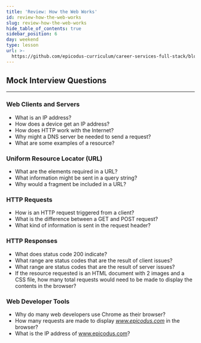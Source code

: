 ```yaml
---
title: 'Review: How the Web Works'
id: review-how-the-web-works
slug: review-how-the-web-works
hide_table_of_contents: true
sidebar_position: 6
day: weekend
type: lesson
url: >-
  https://github.com/epicodus-curriculum/career-services-full-stack/blob/main/5_review_how_the_web_works.md
---
```


## Mock Interview Questions
<hr />

### Web Clients and Servers

* What is an IP address?
* How does a device get an IP address?
* How does HTTP work with the Internet?
* Why might a DNS server be needed to send a request?
* What are some examples of a resource?

### Uniform Resource Locator (URL)

* What are the elements required in a URL?
* What information might be sent in a query string?
* Why would a fragment be included in a URL?

### HTTP Requests

* How is an HTTP request triggered from a client?
* What is the difference between a GET and POST request?
* What kind of information is sent in the request header?

### HTTP Responses

* What does status code 200 indicate?
* What range are status codes that are the result of client issues?
* What range are status codes that are the result of server issues?
* If the resource requested is an HTML document with 2 images and a CSS file, how many total requests would need to be made to display the contents in the browser?

### Web Developer Tools

* Why do many web developers use Chrome as their browser?
* How many requests are made to display _www.epicodus.com_ in the browser?
* What is the IP address of www.epicodus.com?
